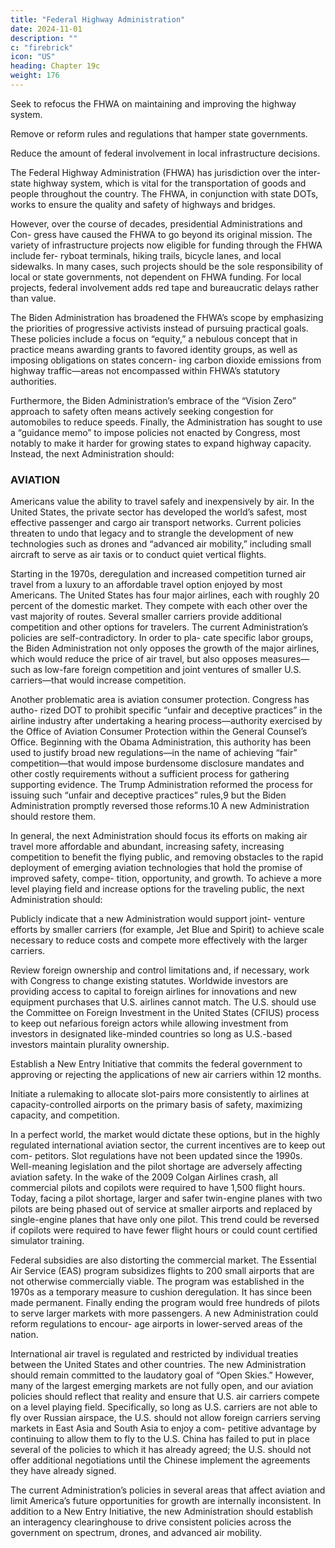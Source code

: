 ```yaml
---
title: "Federal Highway Administration"
date: 2024-11-01
description: ""
c: "firebrick"
icon: "US"
heading: Chapter 19c
weight: 176
---
```




Seek to refocus the FHWA on maintaining and improving the highway system.

Remove or reform rules and regulations that hamper state governments.

Reduce the amount of federal involvement in local infrastructure decisions.

The Federal Highway Administration (FHWA) has jurisdiction over the inter-
state highway system, which is vital for the transportation of goods and people
throughout the country. The FHWA, in conjunction with state DOTs, works to
ensure the quality and safety of highways and bridges.

However, over the course of decades, presidential Administrations and Con- gress have caused the FHWA to go beyond its original mission. The variety of infrastructure projects now eligible for funding through the FHWA include fer- ryboat terminals, hiking trails, bicycle lanes, and local sidewalks. In many cases, such projects should be the sole responsibility of local or state governments, not dependent on FHWA funding. For local projects, federal involvement adds red tape and bureaucratic delays rather than value.

The Biden Administration has broadened the FHWA’s scope by emphasizing the priorities of progressive activists instead of pursuing practical goals. These policies include a focus on “equity,” a nebulous concept that in practice means awarding grants to favored identity groups, as well as imposing obligations on states concern- ing carbon dioxide emissions from highway traffic—areas not encompassed within FHWA’s statutory authorities.

Furthermore, the Biden Administration’s embrace of the “Vision Zero” approach to safety often means actively seeking congestion for automobiles to reduce speeds. Finally, the Administration has sought to use a “guidance memo” to impose policies not enacted by Congress, most notably to make it harder for growing states to expand highway capacity. Instead, the next Administration should:


### AVIATION

Americans value the ability to travel safely and inexpensively by air. In the
United States, the private sector has developed the world’s safest, most effective
passenger and cargo air transport networks. Current policies threaten to undo that
legacy and to strangle the development of new technologies such as drones and
“advanced air mobility,” including small aircraft to serve as air taxis or to conduct
quiet vertical flights.

Starting in the 1970s, deregulation and increased competition turned air travel
from a luxury to an affordable travel option enjoyed by most Americans. The United
States has four major airlines, each with roughly 20 percent of the domestic market.
They compete with each other over the vast majority of routes. Several smaller
carriers provide additional competition and other options for travelers.
The current Administration’s policies are self-contradictory. In order to pla-
cate specific labor groups, the Biden Administration not only opposes the growth
of the major airlines, which would reduce the price of air travel, but also opposes
measures—such as low-fare foreign competition and joint ventures of smaller U.S.
carriers—that would increase competition.

Another problematic area is aviation consumer protection. Congress has autho-
rized DOT to prohibit specific “unfair and deceptive practices” in the airline industry
after undertaking a hearing process—authority exercised by the Office of Aviation
Consumer Protection within the General Counsel’s Office. Beginning with the Obama
Administration, this authority has been used to justify broad new regulations—in the
name of achieving “fair” competition—that would impose burdensome disclosure
mandates and other costly requirements without a sufficient process for gathering
supporting evidence. The Trump Administration reformed the process for issuing
such “unfair and deceptive practices” rules,9 but the Biden Administration promptly
reversed those reforms.10 A new Administration should restore them.

In general, the next Administration should focus its efforts on making air
travel more affordable and abundant, increasing safety, increasing competition
to benefit the flying public, and removing obstacles to the rapid deployment of
emerging aviation technologies that hold the promise of improved safety, compe-
tition, opportunity, and growth. To achieve a more level playing field and increase
options for the traveling public, the next Administration should:

Publicly indicate that a new Administration would support joint-
venture efforts by smaller carriers (for example, Jet Blue and
Spirit) to achieve scale necessary to reduce costs and compete more
effectively with the larger carriers.

Review foreign ownership and control limitations and, if necessary,
work with Congress to change existing statutes. Worldwide investors are providing access to capital to foreign airlines for innovations and new equipment purchases that U.S. airlines cannot match. The U.S. should
use the Committee on Foreign Investment in the United States (CFIUS)
process to keep out nefarious foreign actors while allowing investment
from investors in designated like-minded countries so long as U.S.-based
investors maintain plurality ownership.

Establish a New Entry Initiative that commits the federal
government to approving or rejecting the applications of new air
carriers within 12 months.

Initiate a rulemaking to allocate slot-pairs more consistently to
airlines at capacity-controlled airports on the primary basis of safety,
maximizing capacity, and competition.

In a perfect world, the market would dictate these options, but in the highly
regulated international aviation sector, the current incentives are to keep out com-
petitors. Slot regulations have not been updated since the 1990s.
Well-meaning legislation and the pilot shortage are adversely affecting aviation
safety. In the wake of the 2009 Colgan Airlines crash, all commercial pilots and
copilots were required to have 1,500 flight hours. Today, facing a pilot shortage,
larger and safer twin-engine planes with two pilots are being phased out of service
at smaller airports and replaced by single-engine planes that have only one pilot.
This trend could be reversed if copilots were required to have fewer flight hours
or could count certified simulator training.

Federal subsidies are also distorting the commercial market. The Essential
Air Service (EAS) program subsidizes flights to 200 small airports that are not
otherwise commercially viable. The program was established in the 1970s as a
temporary measure to cushion deregulation. It has since been made permanent.
Finally ending the program would free hundreds of pilots to serve larger markets
with more passengers. A new Administration could reform regulations to encour-
age airports in lower-served areas of the nation.

International air travel is regulated and restricted by individual treaties between
the United States and other countries. The new Administration should remain
committed to the laudatory goal of “Open Skies.” However, many of the largest
emerging markets are not fully open, and our aviation policies should reflect that
reality and ensure that U.S. air carriers compete on a level playing field. Specifically,
so long as U.S. carriers are not able to fly over Russian airspace, the U.S. should not
allow foreign carriers serving markets in East Asia and South Asia to enjoy a com-
petitive advantage by continuing to allow them to fly to the U.S. China has failed to
put in place several of the policies to which it has already agreed; the U.S. should
not offer additional negotiations until the Chinese implement the agreements
they have already signed.

The current Administration’s policies in several areas that affect aviation and
limit America’s future opportunities for growth are internally inconsistent. In
addition to a New Entry Initiative, the new Administration should establish an
interagency clearinghouse to drive consistent policies across the government on
spectrum, drones, and advanced air mobility.
